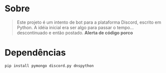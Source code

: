 # Sobre

> Este projeto é um intento de bot para a plataforma Discord, escrito em Python. A idéia inicial era ser algo para passar o tempo... descontinuado e então postado. **Alerta de código porco**


# Dependências

```pip install pymongo discord.py dnspython```
